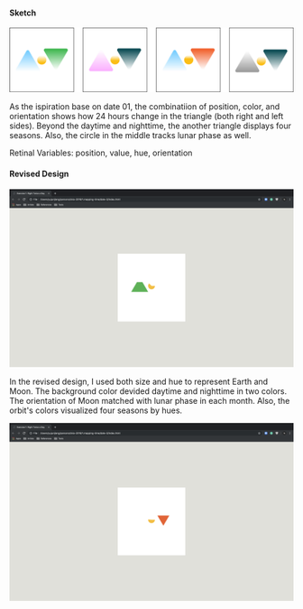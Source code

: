 #### Sketch
![illustrative images](./date-3-original.png)

As the ispiration base on date 01, the combinatiion of position, color, and orientation shows how 24 hours change in the triangle (both right and left sides). Beyond the daytime and nighttime, the another triangle displays four seasons. Also, the circle in the middle tracks lunar phase as well.

Retinal Variables: position, value, hue, orientation

#### Revised Design
![illustrative images](./date-3-revised-1.png)

In the revised design, I used both size and hue to represent Earth and Moon. The background color devided daytime and nighttime in two colors. The orientation of Moon matched with lunar phase in each month. Also, the orbit's colors visualized four seasons by hues.

![illustrative images](./date-3-revised-2.png)
